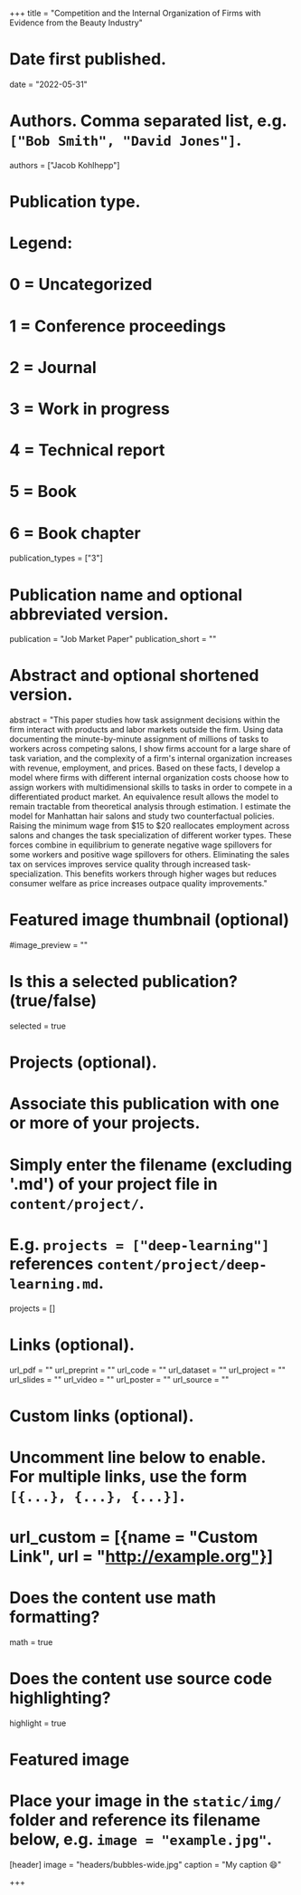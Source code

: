 +++
title = "Competition and the Internal Organization of Firms with Evidence from the Beauty Industry"

# Date first published.
date = "2022-05-31"

# Authors. Comma separated list, e.g. `["Bob Smith", "David Jones"]`.
authors = ["Jacob Kohlhepp"]

# Publication type.
# Legend:
# 0 = Uncategorized
# 1 = Conference proceedings
# 2 = Journal
# 3 = Work in progress
# 4 = Technical report
# 5 = Book
# 6 = Book chapter
publication_types = ["3"]

# Publication name and optional abbreviated version.
publication = "Job Market Paper"
publication_short = ""

# Abstract and optional shortened version.
abstract = "This paper studies how task assignment decisions within the firm interact with products and labor markets outside the firm. Using data documenting the minute-by-minute assignment of millions of tasks to workers across competing salons, I show firms account for a large share of task variation, and the complexity of a firm's internal organization increases with revenue, employment, and prices. Based on these facts, I develop a model where firms with different internal organization costs choose how to assign workers with multidimensional skills to tasks in order to compete in a differentiated product market. An equivalence result allows the model to remain tractable from theoretical analysis through estimation. I estimate the model for Manhattan hair salons and study two counterfactual policies. Raising the minimum wage from $15 to $20 reallocates employment across salons and changes the task specialization of different worker types. These forces combine in equilibrium to generate negative wage spillovers for some workers and positive wage spillovers for others. Eliminating the sales tax on services improves service quality through increased task-specialization. This benefits workers through higher wages but reduces consumer welfare as price increases outpace quality improvements."
# Featured image thumbnail (optional)
#image_preview = ""

# Is this a selected publication? (true/false)
selected = true

# Projects (optional).
#   Associate this publication with one or more of your projects.
#   Simply enter the filename (excluding '.md') of your project file in `content/project/`.
#   E.g. `projects = ["deep-learning"]` references `content/project/deep-learning.md`.
projects = []

# Links (optional).

url_pdf = ""
url_preprint = ""
url_code = ""
url_dataset = ""
url_project = ""
url_slides = ""
url_video = ""
url_poster = ""
url_source = ""

# Custom links (optional).
#   Uncomment line below to enable. For multiple links, use the form `[{...}, {...}, {...}]`.
# url_custom = [{name = "Custom Link", url = "http://example.org"}]

# Does the content use math formatting?
math = true

# Does the content use source code highlighting?
highlight = true

# Featured image
# Place your image in the `static/img/` folder and reference its filename below, e.g. `image = "example.jpg"`.
[header]
image = "headers/bubbles-wide.jpg"
caption = "My caption 😄"

+++
